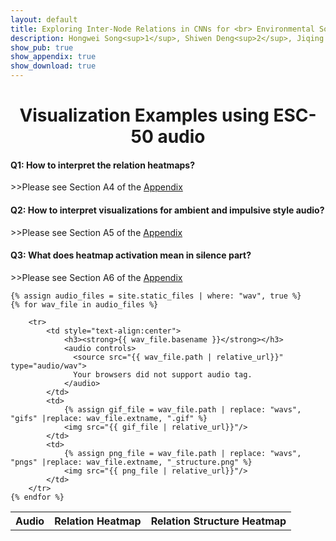 ```yaml
---
layout: default
title: Exploring Inter-Node Relations in CNNs for <br> Environmental Sound Classification
description: Hongwei Song<sup>1</sup>, Shiwen Deng<sup>2</sup>, Jiqing Han<sup>1</sup> <br> <a href="http://en.hit.edu.cn/about/overview?s=info" style="color:pink;"><sup>1</sup>Harbin Institute of Technology, China</a>  <br> <a href="http://www.hrbnu.edu.cn/" style="color:pink;"><sup>2</sup>Harbin Normal University, China</a>
show_pub: true
show_appendix: true
show_download: true
---
```

<h1 style="text-align:center"> Visualization Examples using ESC-50 audio </h1>
<h4> Q1: How to interpret the relation heatmaps? </h4>
>>Please see Section A4 of the <a href="./appendix.html">Appendix</a>
<h4> Q2: How to interpret visualizations for ambient and impulsive style audio? </h4>
>>Please see Section A5 of the <a href="./appendix.html">Appendix</a>
<h4> Q3: What does heatmap activation mean in silence part? </h4>
>>Please see Section A6 of the <a href="./appendix.html">Appendix</a>
<table width="200%">
    <tr>
        <th>Audio</th>
        <th>Relation Heatmap</th>
        <th>Relation Structure Heatmap</th>
    </tr>

    {% assign audio_files = site.static_files | where: "wav", true %}
    {% for wav_file in audio_files %}

        <tr>
            <td style="text-align:center">
                <h3><strong>{{ wav_file.basename }}</strong></h3>
                <audio controls>
                  <source src="{{ wav_file.path | relative_url}}" type="audio/wav">
                  Your browsers did not support audio tag.
                </audio>
            </td>
            <td>
                {% assign gif_file = wav_file.path | replace: "wavs", "gifs" |replace: wav_file.extname, ".gif" %}
                <img src="{{ gif_file | relative_url}}"/>
            </td>
            <td>
                {% assign png_file = wav_file.path | replace: "wavs", "pngs" |replace: wav_file.extname, "_structure.png" %}
                <img src="{{ png_file | relative_url}}"/>
            </td>
        </tr>
    {% endfor %}
</table>
